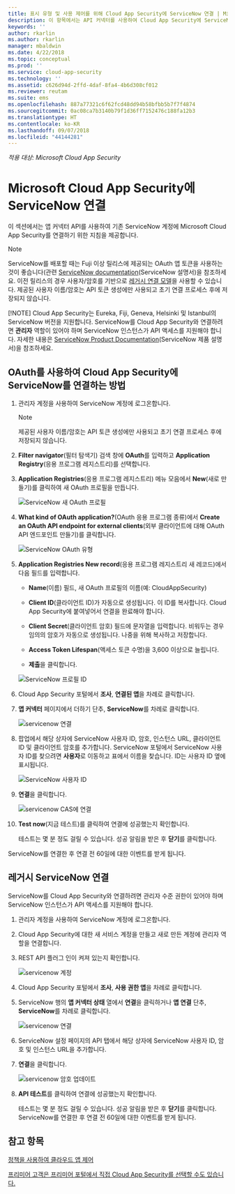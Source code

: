 ```yaml
---
title: 표시 유형 및 사용 제어를 위해 Cloud App Security에 ServiceNow 연결 | Microsoft 문서
description: 이 항목에서는 API 커넥터를 사용하여 Cloud App Security에 ServiceNow 앱을 연결하는 방법에 대한 정보를 제공합니다.
keywords: ''
author: rkarlin
ms.author: rkarlin
manager: mbaldwin
ms.date: 4/22/2018
ms.topic: conceptual
ms.prod: ''
ms.service: cloud-app-security
ms.technology: ''
ms.assetid: c626d94d-2ffd-4daf-8fa4-4b6d308cf012
ms.reviewer: reutam
ms.suite: ems
ms.openlocfilehash: 887a77321c6f62fcd48dd94b58bfbb5b7f7f4874
ms.sourcegitcommit: 0ac08ca7b3140b79f1d36ff7152476c188fa12b3
ms.translationtype: HT
ms.contentlocale: ko-KR
ms.lasthandoff: 09/07/2018
ms.locfileid: "44144281"
---
```

*적용 대상: Microsoft Cloud App Security*

# <a name="connect-servicenow-to-microsoft-cloud-app-security"></a>Microsoft Cloud App Security에 ServiceNow 연결

이 섹션에서는 앱 커넥터 API를 사용하여 기존 ServiceNow 계정에 Microsoft Cloud App Security를 연결하기 위한 지침을 제공합니다. 

> [!NOTE]
>  ServiceNow를 배포할 때는 Fuji 이상 릴리스에 제공되는 OAuth 앱 토큰을 사용하는 것이 좋습니다(관련 [ServiceNow documentation](http://wiki.servicenow.com/index.php?title=OAuth_Applications#gsc.tab=0)(ServiceNow 설명서)을 참조하세요. 이전 릴리스의 경우 사용자/암호를 기반으로 [레거시 연결 모델](#legacy-servicenow-connection)을 사용할 수 있습니다. 제공된 사용자 이름/암호는 API 토큰 생성에만 사용되고 초기 연결 프로세스 후에 저장되지 않습니다.
> 
> [!NOTE]
>  Cloud App Security는 Eureka, Fiji, Geneva, Helsinki 및 Istanbul의 ServiceNow 버전을 지원합니다. ServiceNow를 Cloud App Security와 연결하려면 **관리자** 역할이 있어야 하며 ServiceNow 인스턴스가 API 액세스를 지원해야 합니다.  자세한 내용은 [ServiceNow Product Documentation](http://wiki.servicenow.com/index.php?title=Base_System_Roles#gsc.tab=0)(ServiceNow 제품 설명서)을 참조하세요.
  
## <a name="how-to-connect-servicenow-to-cloud-app-security-using-oauth"></a>OAuth를 사용하여 Cloud App Security에 ServiceNow를 연결하는 방법
  
  
1. 관리자 계정을 사용하여 ServiceNow 계정에 로그온합니다.  
 
   > [!NOTE]
   >  제공된 사용자 이름/암호는 API 토큰 생성에만 사용되고 초기 연결 프로세스 후에 저장되지 않습니다.

2. **Filter navigator**(필터 탐색기) 검색 창에 **OAuth**를 입력하고 **Application Registry**(응용 프로그램 레지스트리)를 선택합니다.

3. **Application Registries**(응용 프로그램 레지스트리) 메뉴 모음에서 **New**(새로 만들기)를 클릭하여 새 OAuth 프로필을 만듭니다.

   ![ServiceNow 새 OAuth 프로필](./media/servicenow-app-registry.png)

4. **What kind of OAuth application?**(OAuth 응용 프로그램 종류)에서 **Create an OAuth API endpoint for external clients**(외부 클라이언트에 대해 OAuth API 엔드포인트 만들기)를 클릭합니다.

   ![ServiceNow OAuth 유형](./media/servicenow-oauth-app-type.png)

5. **Application Registries New record**(응용 프로그램 레지스트리 새 레코드)에서 다음 필드를 입력합니다.
    
    - **Name**(이름) 필드, 새 OAuth 프로필의 이름(예: CloudAppSecurity) 
    
    - **Client ID**(클라이언트 ID)가 자동으로 생성됩니다. 이 ID를 복사합니다. Cloud App Security에 붙여넣어서 연결을 완료해야 합니다.
    
    - **Client Secret**(클라이언트 암호) 필드에 문자열을 입력합니다. 비워두는 경우 임의의 암호가 자동으로 생성됩니다. 나중을 위해 복사하고 저장합니다. 
    
    - **Access Token Lifespan**(액세스 토큰 수명)을 3,600 이상으로 늘립니다.
    
    - **제출**을 클릭합니다.

   ![ServiceNow 프로필 ID](./media/servicenow-profile-ids.png)

6. Cloud App Security 포털에서 **조사**, **연결된 앱**을 차례로 클릭합니다.  
  
7. **앱 커넥터** 페이지에서 더하기 단추, **ServiceNow**를 차례로 클릭합니다.  
  
    ![servicenow 연결](./media/connect-servicenow.png "servicenow 연결")  
  
8. 팝업에서 해당 상자에 ServiceNow 사용자 ID, 암호, 인스턴스 URL, 클라이언트 ID 및 클라이언트 암호를 추가합니다. ServiceNow 포털에서 ServiceNow 사용자 ID를 찾으려면 **사용자**로 이동하고 표에서 이름을 찾습니다. ID는 사용자 ID 옆에 표시됩니다.

   ![ServiceNow 사용자 ID](./media/servicenow-userid.png)
  
9. **연결**을 클릭합니다.  
  
    ![servicenow CAS에 연결](./media/servicenow-portal-connect.png "포털에서 servicenow 연결")  
  
10. **Test now**(지금 테스트)를 클릭하여 연결에 성공했는지 확인합니다.  
  
    테스트는 몇 분 정도 걸릴 수 있습니다. 성공 알림을 받은 후 **닫기**를 클릭합니다.  
  
ServiceNow를 연결한 후 연결 전 60일에 대한 이벤트를 받게 됩니다.
  
## <a name="legacy-servicenow-connection"></a>레거시 ServiceNow 연결

ServiceNow를 Cloud App Security와 연결하려면 관리자 수준 권한이 있어야 하며 ServiceNow 인스턴스가 API 액세스를 지원해야 합니다.   

1. 관리자 계정을 사용하여 ServiceNow 계정에 로그온합니다.   

2. Cloud App Security에 대한 새 서비스 계정을 만들고 새로 만든 계정에 관리자 역할을 연결합니다.   

3. REST API 플러그 인이 켜져 있는지 확인합니다.   

   ![servicenow 계정](./media/servicenow-account.png "servicenow 계정")   

4. Cloud App Security 포털에서 **조사**, **사용 권한 앱**을 차례로 클릭합니다.   

5. ServiceNow 행의 **앱 커넥터 상태** 열에서 **연결**을 클릭하거나 **앱 연결** 단추, **ServiceNow**를 차례로 클릭합니다.   

   ![servicenow 연결](./media/connect-servicenow.png "servicenow 연결")   

6. ServiceNow 설정 페이지의 API 탭에서 해당 상자에 ServiceNow 사용자 ID, 암호 및 인스턴스 URL을 추가합니다.   

7. **연결**을 클릭합니다.   

   ![servicenow 암호 업데이트](./media/servicenow-update-password.png "servicenow 암호 업데이트")   

8. **API 테스트**를 클릭하여 연결에 성공했는지 확인합니다.   
  
   테스트는 몇 분 정도 걸릴 수 있습니다. 성공 알림을 받은 후 **닫기**를 클릭합니다.    
   ServiceNow를 연결한 후 연결 전 60일에 대한 이벤트를 받게 됩니다. 


## <a name="see-also"></a>참고 항목  
[정책을 사용하여 클라우드 앱 제어](control-cloud-apps-with-policies.md)   

[프리미어 고객은 프리미어 포털에서 직접 Cloud App Security를 선택할 수도 있습니다.](https://premier.microsoft.com/)  
  
